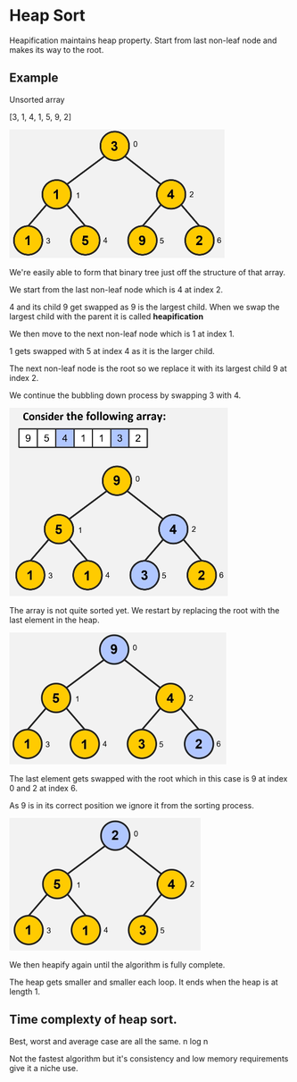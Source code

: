 # Heap Sort

Heapification maintains heap property. Start from last non-leaf node and makes its way to the root.

## Example

Unsorted array

[3, 1, 4, 1, 5, 9, 2]

![Binary tree made form array](image-2.png)

We're easily able to form that binary tree just off the structure of that array.

We start from the last non-leaf node which is 4 at index 2.

4 and its child 9 get swapped as 9 is the largest child. When we swap the largest child with the parent it is called **heapification**

We then move to the next non-leaf node which is 1 at index 1.

1 gets swapped with 5 at index 4 as it is the larger child.

The next non-leaf node is the root so we replace it with its largest child 9 at index 2.

We continue the bubbling down process by swapping 3 with 4.

![Almost sorted heap](image-3.png)

The array is not quite sorted yet. We restart by replacing the root with the last element in the heap.

![Swapping of root and last node](image-4.png)

The last element gets swapped with the root which in this case is 9 at index 0 and 2 at index 6.

As 9 is in its correct position we ignore it from the sorting process.

![Exclusion of 9](image-5.png)

We then heapify again until the algorithm is fully complete.

The heap gets smaller and smaller each loop. It ends when the heap is at length 1.

## Time complexty of heap sort.

Best, worst and average case are all the same. n log n

Not the fastest algorithm but it's consistency and low memory requirements give it a niche use.